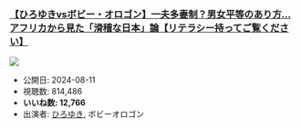 ### [【ひろゆきvsボビー・オロゴン】一夫多妻制？男女平等のあり方…アフリカから見た「滑稽な日本」論【リテラシー持ってご覧ください】](https://www.youtube.com/watch?v=wL9l_wH2yk4)
[![](https://img.youtube.com/vi/wL9l_wH2yk4/sddefault.jpg)](https://www.youtube.com/watch?v=wL9l_wH2yk4)
-   公開日: 2024-08-11
-   視聴数: 814,486
-   **いいね数: 12,766**
-   出演者: [ひろゆき](/rehacq_fan/people/ひろゆき "wikilink"), ボビーオロゴン
